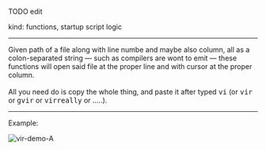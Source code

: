 TODO edit


kind: functions, startup script logic
<hr/>
Given path of a file along with line numbe and maybe also column, all as a colon-separated string &#8212; such as compilers are wont to emit &#8212; these functions will open said file at the proper line and with cursor at the proper column.
<br/><br/>
All you need do is copy the whole thing, and paste it after typed <tt>vi</tt> (or <tt>vir</tt> or <tt>gvir</tt> or <tt>virreally</tt> or .....).

<hr/>
Example:<br/>

![vir-demo-A](https://github.com/user-attachments/assets/b080ad73-aac1-4d83-b28b-0477280b9aeb)

